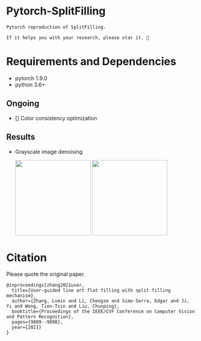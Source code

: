 # Pytorch-SplitFilling

`Pytorch reproduction of SplitFilling.`

`If it helps you with your research, please star it. 🎈`

# Requirements and Dependencies
- pytorch 1.9.0
- python 3.6+

Ongoing
----------
 - [] Color consistency optimization 


Results
----------
* Grayscale image denoising

  <img src="action_map/Figure_1.png" width="200px"/> 
  <img src="action_map/Figure_2.png" width="200px"/> 







# Citation

Please quote the original paper.

```
@inproceedings{zhang2021user,
  title={User-guided line art flat filling with split filling mechanism},
  author={Zhang, Lvmin and Li, Chengze and Simo-Serra, Edgar and Ji, Yi and Wong, Tien-Tsin and Liu, Chunping},
  booktitle={Proceedings of the IEEE/CVF Conference on Computer Vision and Pattern Recognition},
  pages={9889--9898},
  year={2021}
}
```






